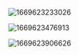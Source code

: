 ![1669623233026](https://user-images.githubusercontent.com/63440757/204226932-3768f63b-ce74-4f49-803c-a696e26ece59.png)

![1669623476913](https://user-images.githubusercontent.com/63440757/204227573-656ae657-71f2-4da7-9263-c58b548c4e2e.png)

![1669623906626](https://user-images.githubusercontent.com/63440757/204229054-572c76f6-dce3-4c7e-848a-ec344266bdeb.png)
